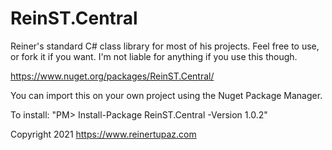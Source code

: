 # ReinST.Central
Reiner's standard C# class library for most of his projects. Feel free to use, or fork it if you want. I'm not liable for anything if you use this though.

https://www.nuget.org/packages/ReinST.Central/

You can import this on your own project using the Nuget Package Manager. 

To install: "PM> Install-Package ReinST.Central -Version 1.0.2"

Copyright 2021 https://www.reinertupaz.com
